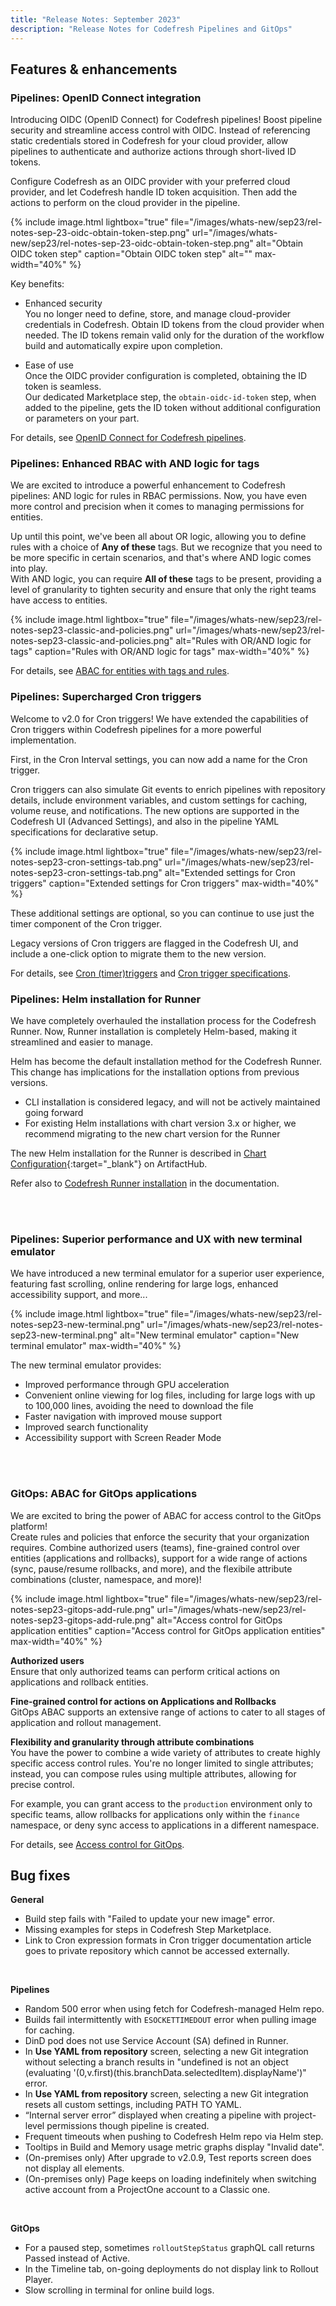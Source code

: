 ```yaml
---
title: "Release Notes: September 2023"
description: "Release Notes for Codefresh Pipelines and GitOps"
---
```


## Features & enhancements

### Pipelines: OpenID Connect integration
Introducing OIDC (OpenID Connect) for Codefresh pipelines! Boost pipeline security and streamline access control with OIDC. Instead of referencing static credentials stored in Codefresh for your cloud provider, allow pipelines to authenticate and authorize actions through short-lived ID tokens. 

Configure Codefresh as an OIDC provider with your preferred cloud provider, and let Codefresh handle ID token acquisition. Then add the actions to perform on the cloud provider in the pipeline.

{% include 
image.html 
lightbox="true" 
file="/images/whats-new/sep23/rel-notes-sep-23-oidc-obtain-token-step.png" 
url="/images/whats-new/sep23/rel-notes-sep-23-oidc-obtain-token-step.png" 
alt="Obtain OIDC token step" 
caption="Obtain OIDC token step" 
alt="" 
max-width="40%" 
%}

Key benefits:
* Enhanced security  
  You no longer need to define, store, and manage cloud-provider credentials in Codefresh. 
  Obtain ID tokens from the cloud provider when needed. The ID tokens remain valid only for the duration of the workflow build and automatically expire upon completion.

* Ease of use  
  Once the OIDC provider configuration is completed, obtaining the ID token is seamless.  
  Our dedicated Marketplace step, the `obtain-oidc-id-token` step, when added to the pipeline, gets the ID token without additional configuration or parameters on your part.

For details, see [OpenID Connect for Codefresh pipelines]({{site.baseurl}}/docs/integrations/oidc-pipelines).

### Pipelines: Enhanced RBAC with AND logic for tags

We are excited to introduce a powerful enhancement to Codefresh pipelines: AND logic for rules in RBAC permissions. Now, you have even more control and precision when it comes to managing permissions for entities.

Up until this point, we've been all about OR logic, allowing you to define rules with a choice of **Any of these** tags. But we recognize that you need to be more specific in certain scenarios, and that's where AND logic comes into play.  
With AND logic, you can require **All of these** tags to be present, providing a level of granularity to tighten security and ensure that only the right teams have access to entities.

{% include 
image.html 
lightbox="true" 
file="/images/whats-new/sep23/rel-notes-sep23-classic-and-policies.png" 
url="/images/whats-new/sep23/rel-notes-sep23-classic-and-policies.png" 
alt="Rules with OR/AND logic for tags" 
caption="Rules with OR/AND logic for tags" 
max-width="40%" 
%}

For details, see [ABAC for entities with tags and rules]({{site.baseurl}}/docs/administration/account-user-management/access-control/#abac-for-entities-with-tags-and-rules).

### Pipelines: Supercharged Cron triggers

Welcome to v2.0 for Cron triggers! We have extended the capabilities of Cron triggers within Codefresh pipelines for a more powerful implementation.  

First, in the Cron Interval settings, you can now add a name for the Cron trigger. 

Cron triggers can also simulate Git events to enrich pipelines with repository details, include environment variables, and custom settings for caching, volume reuse, and notifications. The new options are supported in the Codefresh UI (Advanced Settings), and also in the pipeline YAML specifications for declarative setup. 



{% include 
image.html 
lightbox="true" 
file="/images/whats-new/sep23/rel-notes-sep23-cron-settings-tab.png" 
url="/images/whats-new/sep23/rel-notes-sep23-cron-settings-tab.png" 
alt="Extended settings for Cron triggers" 
caption="Extended settings for Cron triggers" 
max-width="40%" 
%}

These additional settings are optional, so you can continue to use just the timer component of the Cron trigger.

Legacy versions of Cron triggers are flagged in the Codefresh UI, and include a one-click option to migrate them to the new version.

For details, see [Cron (timer)triggers]({{site.baseurl}}/docs/pipelines/triggers/cron-triggers/) and [Cron trigger specifications]({{site.baseurl}}/docs/integrations/codefresh-api/#cron-triggers).

### Pipelines: Helm installation for Runner
We have completely overhauled the installation process for the Codefresh Runner. Now, Runner installation is completely Helm-based, making it streamlined and easier to manage.  

Helm has become the default installation method for the Codefresh Runner. This change has implications for the installation options from previous versions. 
* CLI installation is considered legacy, and will not be actively maintained going forward
* For existing Helm installations with chart version 3.x or higher, we recommend migrating to the new chart version for the Runner

The new Helm installation for the Runner is described in [Chart Configuration](https://artifacthub.io/packages/helm/codefresh-runner/cf-runtime#chart-configuration){:target="\_blank"} on ArtifactHub.

Refer also to [Codefresh Runner installation]({{site.baseurl}}/docs/installation/codefresh-runner/) in the documentation.

<br><br>

### Pipelines: Superior performance and UX with new terminal emulator
We have introduced a new terminal emulator for a superior user experience, featuring fast scrolling, online rendering for large logs, enhanced accessibility support, and more...

{% include 
image.html 
lightbox="true" 
file="/images/whats-new/sep23/rel-notes-sep23-new-terminal.png" 
url="/images/whats-new/sep23/rel-notes-sep23-new-terminal.png" 
alt="New terminal emulator" 
caption="New terminal emulator" 
max-width="40%" 
%}

The new terminal emulator provides: 
* Improved performance through GPU acceleration
* Convenient online viewing for log files, including for large logs with up to 100,000 lines, avoiding the need to download the file
* Faster navigation with improved mouse support
* Improved search functionality
* Accessibility support with Screen Reader Mode

<br><br>

### GitOps: ABAC for GitOps applications
We are excited to bring the power of ABAC for access control to the GitOps platform!  
Create rules and policies that enforce the security that your organization requires. Combine authorized users (teams), fine-grained control over entities (applications and rollbacks), support for a wide range of actions (sync, pause/resume rollbacks, and more), and the flexibile attribute combinations (cluster, namespace, and more)!

 {% include 
image.html 
lightbox="true" 
file="/images/whats-new/sep23/rel-notes-sep23-gitops-add-rule.png" 
url="/images/whats-new/sep23/rel-notes-sep23-gitops-add-rule.png" 
alt="Access control for GitOps application entities" 
caption="Access control for GitOps application entities" 
max-width="40%" 
%}

**Authorized users**  
Ensure that only authorized teams can perform critical actions on applications and rollback entities.

**Fine-grained control for actions on Applications and Rollbacks**  
GitOps ABAC supports an extensive range of actions to cater to all stages of application and rollout management. 

**Flexibility and granularity through attribute combinations**  
You have the power to combine a wide variety of attributes to create highly specific access control rules. You're no longer limited to single attributes; instead, you can compose rules using multiple attributes, allowing for precise control. 

For example, you can grant access to the `production` environment only to specific teams, allow rollbacks for applications only within the `finance` namespace, or deny sync access to applications in a different namespace.

For details, see [Access control for GitOps]({{site.baseurl}}/docs/administration/account-user-management/gitops-abac/).



## Bug fixes

**General**  
* Build step fails with "Failed to update your new image" error.
* Missing examples for steps in Codefresh Step Marketplace.
* Link to Cron expression formats in Cron trigger documentation article goes to private repository which cannot be accessed externally.

<br>

**Pipelines**  
* Random 500 error when using fetch for Codefresh-managed Helm repo.
* Builds fail intermittently with `ESOCKETTIMEDOUT` error when pulling image for caching.
* DinD pod does not use Service Account (SA) defined in Runner.
* In **Use YAML from repository** screen, selecting a new Git integration without selecting a branch results in "undefined is not an object (evaluating '(0,v.first)(this.branchData.selectedItem).displayName')" error. 
* In **Use YAML from repository** screen, selecting a new Git integration resets all custom settings, including PATH TO YAML.
* “Internal server error” displayed when creating a pipeline with project-level permissions though pipeline is created.
* Frequent timeouts when pushing to Codefresh Helm repo via Helm step. 
* Tooltips in Build and Memory usage metric graphs display "Invalid date".
* (On-premises only) After upgrade to v2.0.9, Test reports screen does not display all elements.
* (On-premises only) Page keeps on loading indefinitely when switching active account from a ProjectOne account to a Classic one.


<br>


**GitOps**  
* For a paused step, sometimes `rolloutStepStatus` graphQL call returns Passed instead of Active.
* In the Timeline tab, on-going deployments do not display link to Rollout Player. 
* Slow scrolling in terminal for online build logs.
